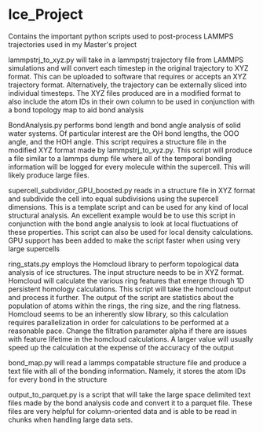 # Ice_Project
Contains the important python scripts used to post-process LAMMPS trajectories used in my Master's project


lammpstrj_to_xyz.py will take in a lammpstrj trajectory file from LAMMPS simulations and will convert each timestep in the original trajectory to XYZ format. This can be uploaded to software that requires or accepts an XYZ trajectory format. Alternatively, the trajectory can be externally sliced into individual timesteps. The XYZ files produced are in a modified format to also include the atom IDs in their own column to be used in conjunction with a bond topology map to aid bond analysis


BondAnalysis.py performs bond length and bond angle analysis of solid water systems. Of particular interest are the OH bond lengths, the OOO angle, and the HOH angle. This script requires a structure file in the modified XYZ format made by lammpstrj_to_xyz.py. This script will produce a file similar to a lammps dump file where all of the temporal bonding information will be logged for every molecule within the supercell. This will likely produce large files.


supercell_subdividor_GPU_boosted.py reads in a structure file in XYZ format and subdivide the cell into equal subdivisions using the supercell dimensions. This is a template script and can be used for any kind of local structural analysis. An excellent example would be to use this script in conjunction with the bond angle analysis to look at local fluctuations of these properties. This script can also be used for local density calculations. GPU support has been added to make the script faster when using very large supercells


ring_stats.py employs the Homcloud library to perform topological data analysis of ice structures. The input structure needs to be in XYZ format. Homcloud will calculate the various ring features that emerge through 1D persistent homology calculations. This script will take the homcloud output and process it further. The output of the script are statistics about the population of atoms within the rings, the ring size, and the ring flatness. Homcloud seems to be an inherently slow library, so this calculation requires parallelization in order for calculations to be performed at a reasonable pace. Change the filtration parameter alpha if there are issues with feature lifetime in the homcloud calculations. A larger value will usually speed up the calculation at the expense of the accuracy of the output


bond_map.py will read a lammps compatable structure file and produce a text file with all of the bonding information. Namely, it stores the atom IDs for every bond in the structure


output_to_parquet.py is a script that will take the large space delimited text files made by the bond analysis code and convert it to a parquet file. These files are very helpful for column-oriented data and is able to be read in chunks when handling large data sets.
